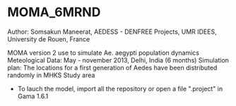 # MOMA_6MRND
Author: Somsakun Maneerat, 
AEDESS - DENFREE Projects, UMR IDEES, University de Rouen, France

MOMA version 2 use to simulate Ae. aegypti population dynamics
Meteological Data: May - november 2013, Delhi, India (6 months)
Simulation plan: The locations for a first generation of Aedes have been distributed randomly in MHKS Study area

* To lauch the model, import all the repository or open a file ".project" in Gama 1.6.1

